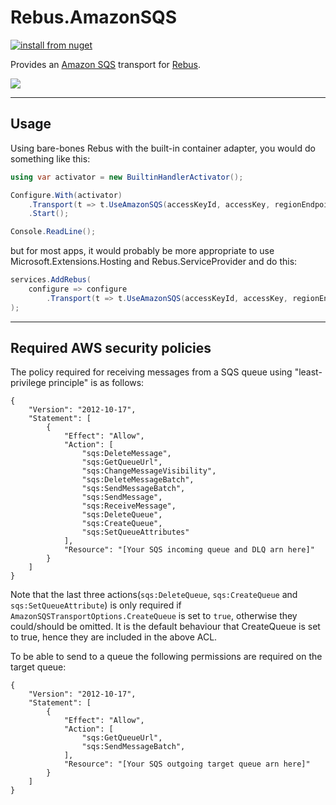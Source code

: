 # Rebus.AmazonSQS

[![install from nuget](https://img.shields.io/nuget/v/Rebus.AmazonSQS.svg?style=flat-square)](https://www.nuget.org/packages/Rebus.AmazonSQS)

Provides an [Amazon SQS](https://aws.amazon.com/sqs/) transport for [Rebus](https://github.com/rebus-org/Rebus).

![](https://raw.githubusercontent.com/rebus-org/Rebus/master/artwork/little_rebusbus2_copy-200x200.png)

---

## Usage

Using bare-bones Rebus with the built-in container adapter, you would do something like this:

```csharp
using var activator = new BuiltinHandlerActivator();

Configure.With(activator)
    .Transport(t => t.UseAmazonSQS(accessKeyId, accessKey, regionEndpoint, queueName))
    .Start();

Console.ReadLine();
```

but for most apps, it would probably be more appropriate to use Microsoft.Extensions.Hosting and Rebus.ServiceProvider and do this:

```csharp
services.AddRebus(
    configure => configure
        .Transport(t => t.UseAmazonSQS(accessKeyId, accessKey, regionEndpoint, queueName))
);
```

---


## Required AWS security policies
The policy required for receiving messages from a SQS queue using "least-privilege principle" is as follows:
```
{
    "Version": "2012-10-17",
    "Statement": [
        {
            "Effect": "Allow",
            "Action": [
                "sqs:DeleteMessage",
                "sqs:GetQueueUrl",
                "sqs:ChangeMessageVisibility",
                "sqs:DeleteMessageBatch",
                "sqs:SendMessageBatch",
                "sqs:SendMessage",
                "sqs:ReceiveMessage",
                "sqs:DeleteQueue",
                "sqs:CreateQueue",
                "sqs:SetQueueAttributes"
            ],
            "Resource": "[Your SQS incoming queue and DLQ arn here]"
        }
    ]
}
```
Note that the last three actions(`sqs:DeleteQueue`, `sqs:CreateQueue` and `sqs:SetQueueAttribute`) is only required if `AmazonSQSTransportOptions.CreateQueue` is set to `true`, otherwise they could/should be omitted. It is the default behaviour that CreateQueue is set to true, hence they are included in the above ACL.

To be able to send to a queue the following permissions are required on the target queue:
```
{
    "Version": "2012-10-17",
    "Statement": [
        {
            "Effect": "Allow",
            "Action": [
                "sqs:GetQueueUrl",
                "sqs:SendMessageBatch",
            ],
            "Resource": "[Your SQS outgoing target queue arn here]"
        }
    ]
}
```

